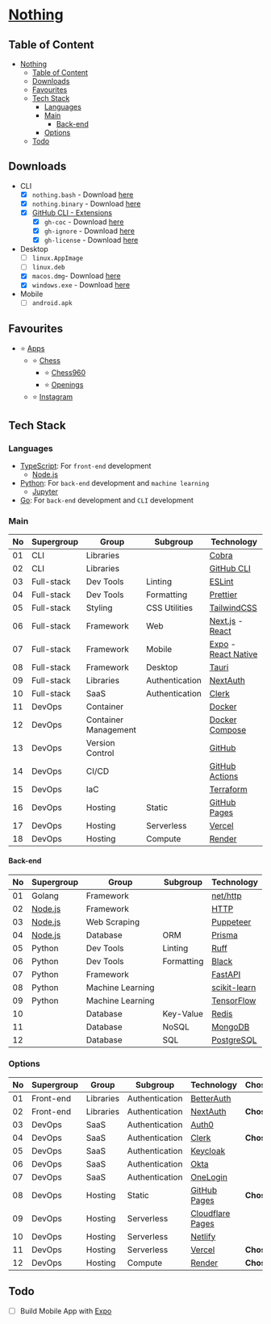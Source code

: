 # [Nothing](https://hieudoanm.github.io/nothing)

## Table of Content

- [Nothing](#nothing)
  - [Table of Content](#table-of-content)
  - [Downloads](#downloads)
  - [Favourites](#favourites)
  - [Tech Stack](#tech-stack)
    - [Languages](#languages)
    - [Main](#main)
      - [Back-end](#back-end)
    - [Options](#options)
  - [Todo](#todo)

## Downloads

- CLI
  - [x] `nothing.bash` - Download [here](./packages/cli/bash/dist/nothing.bash)
  - [x] `nothing.binary` - Download [here](./packages/cli/go/cobra/bin/nothing)
  - [x] [GitHub CLI - Extensions](https://cli.github.com/manual/gh_extension)
    - [x] `gh-coc` - Download [here](./packages/cli/go/github/extensions/gh-coc/bin/gh-coc)
    - [x] `gh-ignore` - Download [here](./packages/cli/go/github/extensions/gh-ignore/bin/gh-ignore)
    - [x] `gh-license` - Download [here](./packages/cli/go/github/extensions/gh-license/bin/gh-license)
- Desktop
  - [ ] `linux.AppImage`
  - [ ] `linux.deb`
  - [x] `macos.dmg`- Download [here](./packages/frontend/web/src-tauri/dist/dmg/nothing_0.0.1_aarch64.dmg)
  - [x] `windows.exe` - Download [here](./packages/frontend/web/src-tauri/dist/exe/nothing_0.0.1_x64-setup.exe)
- Mobile
  - [ ] `android.apk`

## Favourites

- ⭐ [Apps](https://hieudoanm.github.io/nothing/apps)
  - ⭐ [Chess](https://hieudoanm.github.io/nothing/apps/chess)
    - ⭐ [Chess960](https://hieudoanm.github.io/nothing/apps/chess/books/chess960)
    - ⭐ [Openings](https://hieudoanm.github.io/nothing/apps/chess/books/openings)
  - ⭐ [Instagram](https://hieudoanm.github.io/nothing/apps/instagram)

## Tech Stack

### Languages

- [TypeScript][typescript]: For `front-end` development
  - [Node.js][node.js]
- [Python][python]: For `back-end` development and `machine learning`
  - [Jupyter](https://jupyter.org/)
- [Go][go]: For `back-end` development and `CLI` development

### Main

| No  | Supergroup | Group                | Subgroup       | Technology                                  |
| --- | ---------- | -------------------- | -------------- | ------------------------------------------- |
| 01  | CLI        | Libraries            |                | [Cobra](https://cobra.dev/)                 |
| 02  | CLI        | Libraries            |                | [GitHub CLI][gh-cli]                        |
| 03  | Full-stack | Dev Tools            | Linting        | [ESLint][eslint]                            |
| 04  | Full-stack | Dev Tools            | Formatting     | [Prettier][prettier]                        |
| 05  | Full-stack | Styling              | CSS Utilities  | [TailwindCSS][tailwindcss]                  |
| 06  | Full-stack | Framework            | Web            | [Next.js][next.js] - [React][react]         |
| 07  | Full-stack | Framework            | Mobile         | [Expo][expo] - [React Native][react-native] |
| 08  | Full-stack | Framework            | Desktop        | [Tauri][tauri]                              |
| 09  | Full-stack | Libraries            | Authentication | [NextAuth][next-auth]                       |
| 10  | Full-stack | SaaS                 | Authentication | [Clerk][clerk]                              |
| 11  | DevOps     | Container            |                | [Docker][docker]                            |
| 12  | DevOps     | Container Management |                | [Docker Compose][docker-compose]            |
| 13  | DevOps     | Version Control      |                | [GitHub][gh]                                |
| 14  | DevOps     | CI/CD                |                | [GitHub Actions][gh-actions]                |
| 15  | DevOps     | IaC                  |                | [Terraform][terraform]                      |
| 16  | DevOps     | Hosting              | Static         | [GitHub Pages][gh-pages]                    |
| 17  | DevOps     | Hosting              | Serverless     | [Vercel][vercel]                            |
| 18  | DevOps     | Hosting              | Compute        | [Render][render]                            |

#### Back-end

| No  | Supergroup         | Group            | Subgroup   | Technology                               |
| --- | ------------------ | ---------------- | ---------- | ---------------------------------------- |
| 01  | Golang             | Framework        |            | [net/http](https://pkg.go.dev/net/http)  |
| 02  | [Node.js][node.js] | Framework        |            | [HTTP](https://nodejs.org/api/http.html) |
| 03  | [Node.js][node.js] | Web Scraping     |            | [Puppeteer][puppeteer]                   |
| 04  | [Node.js][node.js] | Database         | ORM        | [Prisma][prisma]                         |
| 05  | Python             | Dev Tools        | Linting    | [Ruff][ruff]                             |
| 06  | Python             | Dev Tools        | Formatting | [Black][black]                           |
| 07  | Python             | Framework        |            | [FastAPI][fastapi]                       |
| 08  | Python             | Machine Learning |            | [scikit-learn][scikit-learn]             |
| 09  | Python             | Machine Learning |            | [TensorFlow][tensorflow]                 |
| 10  |                    | Database         | Key-Value  | [Redis][redis]                           |
| 11  |                    | Database         | NoSQL      | [MongoDB][mongodb]                       |
| 12  |                    | Database         | SQL        | [PostgreSQL][postgresql]                 |

### Options

| No  | Supergroup | Group     | Subgroup       | Technology                                        | Chosen     |
| --- | ---------- | --------- | -------------- | ------------------------------------------------- | ---------- |
| 01  | Front-end  | Libraries | Authentication | [BetterAuth][better-auth]                         |            |
| 02  | Front-end  | Libraries | Authentication | [NextAuth][next-auth]                             | **Chosen** |
| 03  | DevOps     | SaaS      | Authentication | [Auth0][auth0]                                    |            |
| 04  | DevOps     | SaaS      | Authentication | [Clerk][clerk]                                    | **Chosen** |
| 05  | DevOps     | SaaS      | Authentication | [Keycloak][keycloak]                              |            |
| 06  | DevOps     | SaaS      | Authentication | [Okta][okta]                                      |            |
| 07  | DevOps     | SaaS      | Authentication | [OneLogin][onelogin]                              |            |
| 08  | DevOps     | Hosting   | Static         | [GitHub Pages][gh-pages]                          | **Chosen** |
| 09  | DevOps     | Hosting   | Serverless     | [Cloudflare Pages](https://pages.cloudflare.com/) |            |
| 10  | DevOps     | Hosting   | Serverless     | [Netlify](https://www.netlify.com/)               |            |
| 11  | DevOps     | Hosting   | Serverless     | [Vercel](https://vercel.com/)                     | **Chosen** |
| 12  | DevOps     | Hosting   | Compute        | [Render](https://render.com)                      | **Chosen** |

## Todo

- [ ] Build Mobile App with [Expo](https://expo.dev)

[auth0]: https://auth0.com/
[better-auth]: https://www.better-auth.com/
[black]: https://black.readthedocs.io/en/stable/
[clerk]: https://clerk.com/
[docker]: https://www.docker.com/
[docker-compose]: https://docs.docker.com/compose/
[eslint]: https://eslint.org/
[expo]: https://expo.dev/
[fastapi]: https://fastapi.tiangolo.com/
[gh]: https://github.com/
[gh-actions]: https://github.com/features/actions
[gh-cli]: https://docs.github.com/en/github-cli
[gh-pages]: https://pages.github.com/
[go]: https://go.dev/
[keycloak]: https://www.keycloak.org/
[mongodb]: https://www.mongodb.com/
[next-auth]: https://next-auth.js.org/
[next.js]: https://nextjs.org/
[node.js]: https://nodejs.org/en
[onelogin]: https://www.onelogin.com/
[okta]: https://www.okta.com/
[postgresql]: https://www.postgresql.org/
[prettier]: https://prettier.io/
[prisma]: https://www.prisma.io/
[puppeteer]: https://pptr.dev/
[python]: https://www.python.org/
[react]: https://react.dev/
[react-native]: https://reactnative.dev/
[redis]: https://redis.io/
[render]: https://render.com/
[ruff]: https://docs.astral.sh/ruff/
[scikit-learn]: https://scikit-learn.org/
[tailwindcss]: https://tailwindcss.com/
[tensorflow]: https://www.tensorflow.org/
[tauri]: https://v2.tauri.app/
[terraform]: https://www.terraform.io
[typescript]: https://www.typescriptlang.org/
[vercel]: https://vercel.com/
